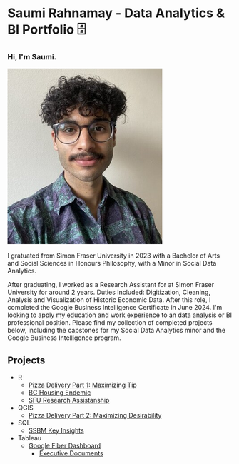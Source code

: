 Saumi Rahnamay - Data Analytics & BI Portfolio 🗄
===


### Hi, I'm Saumi.
![alt text](selfie.jpg)

I gratuated from Simon Fraser University in 2023 with a Bachelor of Arts and Social Sciences in Honours Philosophy, with a Minor in Social Data Analytics.  

After graduating, I worked as a Research Assistant for at Simon Fraser University for around 2 years. Duties Included: Digitization, Cleaning, Analysis and Visualization of Historic Economic Data. After this role, I completed the Google Business Intelligence Certificate in June 2024. I'm looking to apply my education and work experience to an data analysis or BI professional position. Please find my collection of completed projects below, including the capstones for my Social Data Analytics minor and the Google Business Intelligence program.

## Projects
- R
    - [Pizza Delivery Part 1: Maximizing Tip](Tip-Maxxing_R.md)
    - [BC Housing Endemic](<SDA 490 - Final Paper.pdf>)
    - [SFU Research Assistanship](<RAship-Data-Analysis.md>)
-  QGIS
    - [Pizza Delivery Part 2: Maximizing Desirability](Desirability-Maxxing.md)
- SQL
    - [SSBM  Key Insights](Melee-SQL.md)
- Tableau
  - [Google Fiber Dashboard](https://public.tableau.com/views/GoogleFiberProject_17184015541650/Dash?:language=en-US&:sid=&:display_count=n&:origin=viz_share_link)
    - [Executive Documents](https://github.com/SaumiRah/Data-Analytics-Portfolio/tree/main/Google%20BI%20Certificate)